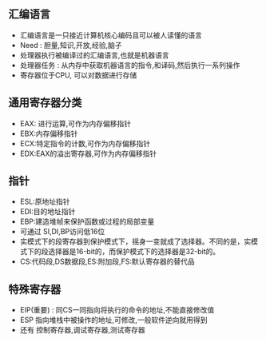 ## 汇编语言
- 汇编语言是一只接近计算机核心编码且可以被人读懂的语言
- Need : 胆量,知识,开放,经验,脑子
- 处理器执行被编译过的汇编语言,也就是机器语言
- 处理器任务 : 从内存中获取机器语言的指令,和译码,然后执行一系列操作
- 寄存器位于CPU, 可以对数据进行存储
## 通用寄存器分类
- EAX: 进行运算,可作为内存偏移指针
- EBX:内存偏移指针
- ECX:特定指令的计数,可作为内存偏移指针
- EDX:EAX的溢出寄存器,可作为内存偏移指针
## 指针
- ESL:原地址指针
- EDI:目的地址指针
- EBP:建造堆帧来保护函数或过程的局部变量
- 可通过 SI,DI,BP访问低16位
- 实模式下的段寄存器到保护模式下，摇身一变就成了选择器。不同的是，实模式下的段选择器是16-bit的，而保护模式下的选择器是32-bit的。
- CS:代码段,DS数据段,ES:附加段,FS:默认寄存器的替代品
## 特殊寄存器
- EIP(重要) : 同CS一同指向将执行的命令的地址,不能直接修改值
- ESP 指向堆栈中被操作的地址,可修改,一般软件逆向就用得到
- 还有 控制寄存器,调试寄存器,测试寄存器
